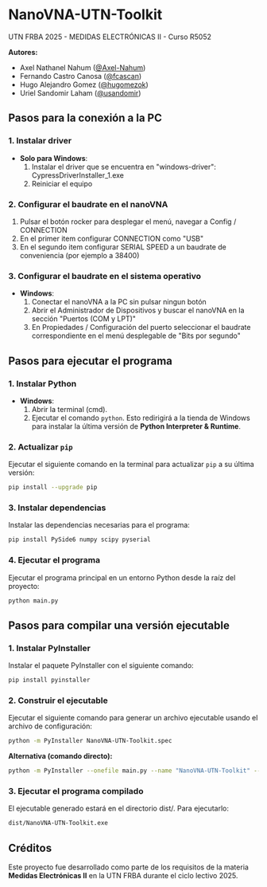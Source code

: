 # NanoVNA-UTN-Toolkit

UTN FRBA 2025 - MEDIDAS ELECTRÓNICAS II - Curso R5052

**Autores:**
- Axel Nathanel Nahum ([@Axel-Nahum](https://github.com/Axel-Nahum))
- Fernando Castro Canosa ([@fcascan](https://github.com/fcascan))
- Hugo Alejandro Gomez ([@hugomezok](https://github.com/hugomezok))
- Uriel Sandomir Laham ([@usandomir](https://github.com/usandomir))

## Pasos para la conexión a la PC
### 1. Instalar driver
- **Solo para Windows**: 
  1. Instalar el driver que se encuentra en "windows-driver": CypressDriverInstaller_1.exe
  2. Reiniciar el equipo

### 2. Configurar el baudrate en el nanoVNA
  1. Pulsar el botón rocker para desplegar el menú, navegar a Config / CONNECTION
  2. En el primer item configurar CONNECTION como "USB"
  3. En el segundo item configurar SERIAL SPEED a un baudrate de conveniencia (por ejemplo a 38400)

### 3. Configurar el baudrate en el sistema operativo
- **Windows**: 
  1. Conectar el nanoVNA a la PC sin pulsar ningun botón
  2. Abrir el Administrador de Dispositivos y buscar el nanoVNA en la sección "Puertos (COM y LPT)"
  3. En Propiedades / Configuración del puerto seleccionar el baudrate correspondiente en el menú desplegable de "Bits por segundo"

## Pasos para ejecutar el programa
### 1. Instalar Python
- **Windows**: 
  1. Abrir la terminal (cmd).
  2. Ejecutar el comando `python`. Esto redirigirá a la tienda de Windows para instalar la última versión de **Python Interpreter & Runtime**.

### 2. Actualizar `pip`
Ejecutar el siguiente comando en la terminal para actualizar `pip` a su última versión:
```bash
pip install --upgrade pip
```

### 3. Instalar dependencias
Instalar las dependencias necesarias para el programa:
```bash
pip install PySide6 numpy scipy pyserial
```

### 4. Ejecutar el programa
Ejecutar el programa principal en un entorno Python desde la raíz del proyecto:
```bash
python main.py
```


## Pasos para compilar una versión ejecutable
### 1. Instalar PyInstaller
Instalar el paquete PyInstaller con el siguiente comando:
```bash
pip install pyinstaller
```

### 2. Construir el ejecutable
Ejecutar el siguiente comando para generar un archivo ejecutable usando el archivo de configuración:
```bash
python -m PyInstaller NanoVNA-UTN-Toolkit.spec
```

**Alternativa (comando directo):**
```bash
python -m PyInstaller --onefile main.py --name "NanoVNA-UTN-Toolkit" --icon=icon.ico --hidden-import=PySide6 --hidden-import=NanoVNA_UTN_Toolkit --hidden-import=NanoVNA_UTN_Toolkit.compat --hidden-import=NanoVNA_UTN_Toolkit.Hardware --hidden-import=NanoVNA_UTN_Toolkit.Hardware.Hardware --hidden-import=NanoVNA_UTN_Toolkit.utils --paths=src
```

### 3. Ejecutar el programa compilado
El ejecutable generado estará en el directorio dist/. Para ejecutarlo:
```bash
dist/NanoVNA-UTN-Toolkit.exe
```

## Créditos
Este proyecto fue desarrollado como parte de los requisitos de la materia **Medidas Electrónicas II** en la UTN FRBA durante el ciclo lectivo 2025.
